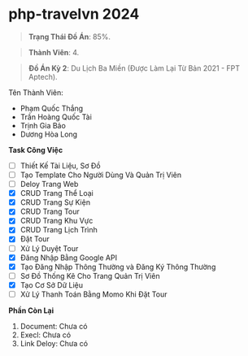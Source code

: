# php-travelvn 2024
> **Trạng Thái Đồ Án**: 85%.

> **Thành Viên**: 4.

> **Đồ Án Kỳ 2**: Du Lịch Ba Miền (Được Làm Lại Từ Bản 2021 - FPT Aptech).

Tên Thành Viên:
+ Phạm Quốc Thắng
+ Trần Hoàng Quốc Tài
+ Trịnh Gia Bảo
+ Dương Hòa Long

**Task Công Việc**
- [ ] Thiết Kế Tài Liệu, Sơ Đồ
- [ ] Tạo Template Cho Người Dùng Và Quản Trị Viên
- [ ] Deloy Trang Web
- [x] CRUD Trang Thể Loại
- [x] CRUD Trang Sự Kiện
- [x] CRUD Trang Tour
- [x] CRUD Trang Khu Vực
- [x] CRUD Trang Lịch Trình
- [x] Đặt Tour
- [ ] Xử Lý Duyệt Tour
- [x] Đăng Nhập Bằng Google API
- [x] Tạo Đăng Nhập Thông Thường và Đăng Ký Thông Thường
- [ ] Sơ Đồ Thống Kê Cho Trang Quản Trị Viên
- [x] Tạo Cơ Sở Dữ Liệu
- [ ] Xử Lý Thanh Toán Bằng Momo Khi Đặt Tour

**Phần Còn Lại**
1. Document: Chưa có
2. Execl: Chưa có
3. Link Deloy: Chưa có
